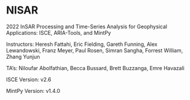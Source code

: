 # NISAR
2022 InSAR Processing and Time-Series Analysis for Geophysical Applications: ISCE, ARIA-Tools, and MintPy

Instructors: Heresh Fattahi, Eric Fielding, Gareth Funning, Alex Lewandowski, Franz Meyer, Paul Rosen, Simran Sangha, Forrest William, Zhang Yunjun

TA’s: Niloufar Abolfathian, Becca Bussard, Brett Buzzanga, Emre Havazali

ISCE Version: v2.6

MintPy Version: v1.4.0
